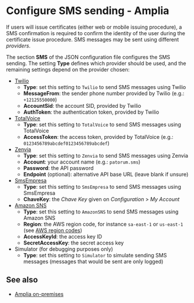 ﻿# Configure SMS sending - Amplia

If users will issue certificates (either web or mobile issuing procedure), a SMS confirmation is required to confirm the identity of the user during the
certificate issue procedure. SMS messages may be sent using different *providers*.

The section **SMS** of the JSON configuration file configures the SMS sending. The setting **Type** defines which provider should be used, and the remaining settings depend on the provider chosen:

* [Twilio](https://www.twilio.com/)
  * **Type**: set this setting to `Twilio` to send SMS messages using Twilio
  * **MessageFrom**: the sender phone number provided by Twilio (e.g.: `+12125550000`)
  * **AccountSid**: the account SID, provided by Twilio
  * **AuthToken**: the authentication token, provided by Twilio
* [TotalVoice](https://totalvoice.com.br/)
  * **Type**: set this setting to `TotalVoice` to send SMS messages using TotalVoice
  * **AccessToken**: the access token, provided by TotalVoice (e.g.: `0123456789abcdef0123456789abcdef`)
* [Zenvia](https://www.zenvia.com/)
  * **Type**: set this setting to `Zenvia` to send SMS messages using Zenvia
  * **Account**: your account name (e.g.: `patorum.sms`)
  * **Password**: the API password
  * **Endpoint** (optional): alternative API base URL (leave blank if unsure)
* [SmsEmpresa](https://www.smsempresa.com.br/)
  * **Type**: set this setting to `SmsEmpresa` to send SMS messages using SmsEmpresa
  * **ChaveKey**: the *Chave Key* given on *Configuration* &gt; *My Account*
* [Amazon SNS](https://aws.amazon.com/sns/)
  * **Type**: set this setting to `AmazonSNS` to send SMS messages using Amazon SNS
  * **Region**: the AWS region code, for instance `sa-east-1` or `us-east-1` (see [AWS region codes](https://docs.aws.amazon.com/AWSEC2/latest/UserGuide/using-regions-availability-zones.html))
  * **AccessKeyId**: the access key ID
  * **SecretAccessKey**: the secret access key
* Simulator (for debugging purposes only)
  * **Type**: set this setting to `Simulator` to simulate sending SMS messages (messages that would be sent are only logged)

## See also

* [Amplia on-premises](index.md)
